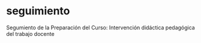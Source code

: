 # seguimiento
Segumiento de la Preparación del Curso: Intervención didáctica pedagógica del trabajo docente
